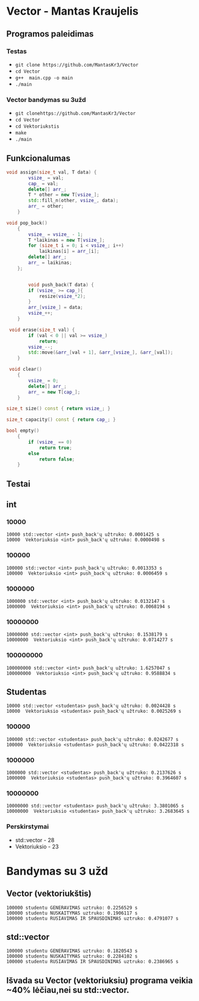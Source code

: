 # Vector - Mantas Kraujelis

## Programos paleidimas

### Testas
- `git clone https://github.com/MantasKr3/Vector`
- `cd Vector` 
- `g++  main.cpp -o main` 
- `./main`

### Vector bandymas su 3užd
- `git clonehttps://github.com/MantasKr3/Vector`
- `cd Vector`
- `cd Vektoriukstis`
- `make`
- `./main`


## Funkcionalumas
```c++
void assign(size_t val, T data) {
        vsize_ = val;
        cap_ = val;
        delete[] arr_;
        T * other = new T[vsize_];
        std::fill_n(other, vsize_, data);
        arr_ = other;
    }
```
```c++
void pop_back()
    {
        vsize_ = vsize_ - 1;
        T *laikinas = new T[vsize_];
        for (size_t i = 0; i < vsize_; i++)
            laikinas[i] = arr_[i];
        delete[] arr_;
        arr_ = laikinas;
    };
```
```c++

        void push_back(T data) {
        if (vsize_ >= cap_){
            resize(vsize_*2);
        }
        arr_[vsize_] = data;
        vsize_++;
    }
```
```c++
 void erase(size_t val) {
        if (val < 0 || val >= vsize_)
            return;
        vsize_--;
        std::move(&arr_[val + 1], &arr_[vsize_], &arr_[val]);
    }
```
```c++
 void clear()
    {
        vsize_ = 0;
        delete[] arr_;
        arr_ = new T[cap_];
    }
 ```   
```c++
size_t size() const { return vsize_; }
```
```c++
size_t capacity() const { return cap_; }
```
```c++
bool empty()
    {
        if (vsize_ == 0)
            return true;
        else
            return false;
    }
```

## Testai

## int

### 10000
```shell
10000 std::vector <int> push_back'ų užtruko: 0.0001425 s
10000  Vektoriuksio <int> push_back'ų užtruko: 0.0000498 s

```
### 100000
```shell
100000 std::vector <int> push_back'ų užtruko: 0.0013353 s
100000  Vektoriuksio <int> push_back'ų užtruko: 0.0006459 s
```
### 1000000

```shell
1000000 std::vector <int> push_back'ų užtruko: 0.0132147 s
1000000  Vektoriuksio <int> push_back'ų užtruko: 0.0068194 s
```


### 10000000

```shell
10000000 std::vector <int> push_back'ų užtruko: 0.1538179 s
10000000  Vektoriuksio <int> push_back'ų užtruko: 0.0714277 s

```
### 100000000
```shell
100000000 std::vector <int> push_back'ų užtruko: 1.6257047 s
100000000  Vektoriuksio <int> push_back'ų užtruko: 0.9588834 s

```
## Studentas

```shell
10000 std::vector <studentas> push_back'ų užtruko: 0.0024428 s
10000  Vektoriuksio <studentas> push_back'ų užtruko: 0.0025269 s

```
### 100000
```shell
100000 std::vector <studentas> push_back'ų užtruko: 0.0242677 s
100000  Vektoriuksio <studentas> push_back'ų užtruko: 0.0422318 s
```
### 1000000

```shell
1000000 std::vector <studentas> push_back'ų užtruko: 0.2137626 s
1000000  Vektoriuksio <studentas> push_back'ų užtruko: 0.3964607 s

```
### 10000000

```shell
10000000 std::vector <studentas> push_back'ų užtruko: 3.3801065 s
10000000  Vektoriuksio <studentas> push_back'ų užtruko: 3.2683645 s

```
### Perskirstymai

- std::vector - 28
- Vektoriuksio - 23

# Bandymas su 3 užd


## Vector (vektoriukštis)

```shell
100000 studentu GENERAVIMAS uztruko: 0.2256529 s
100000 studentu NUSKAITYMAS uztruko: 0.1906117 s
100000 studentu RUSIAVIMAS IR SPAUSDINIMAS uztruko: 0.4791077 s

```
## std::vector

```shell
100000 studentu GENERAVIMAS uztruko: 0.1820543 s
100000 studentu NUSKAITYMAS uztruko: 0.2284102 s
100000 studentu RUSIAVIMAS IR SPAUSDINIMAS uztruko: 0.2386965 s
```
## Išvada su Vector (vektoriuksiu) programa veikia ~40% lėčiau,nei su std::vector.
